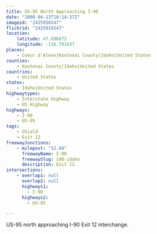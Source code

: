 ```yaml
---
title: US-95 North Approaching I-90
date: "2008-04-13T18:14:37Z"
imageid: "2425916547"
flickrid: "2425916547"
location:
    latitude: 47.696672
    longitude: -116.791637
places:
    - Coeur d'Alene|Kootenai County|Idaho|United States
counties:
    - Kootenai County|Idaho|United States
countries:
    - United States
states:
    - Idaho|United States
highwaytypes:
    - Interstate Highway
    - US Highway
highways:
    - I-90
    - US-95
tags:
    - Shield
    - Exit 12
freewayJunctions:
    - milepost: "12.04"
      freewayName: I-90
      freewaySlug: i90-idaho
      description: Exit 12
intersections:
    - overlap1: null
      overlap2: null
      highways1:
        - I-90
      highways2:
        - US-95

---
```

US-95 north approaching I-90 Exit 12 interchange.